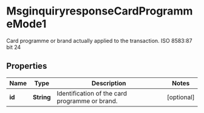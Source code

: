 

# MsginquiryresponseCardProgrammeMode1

Card programme or brand actually applied to the transaction.  ISO 8583:87 bit 24

## Properties

| Name | Type | Description | Notes |
|------------ | ------------- | ------------- | -------------|
|**id** | **String** | Identification of the card programme or brand. |  [optional] |



